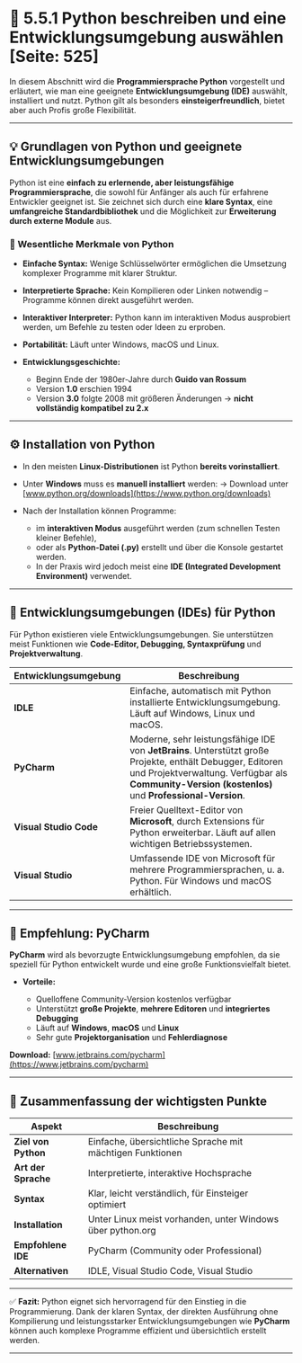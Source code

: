 # 🐍 5.5.1 Python beschreiben und eine Entwicklungsumgebung auswählen [Seite: 525]

In diesem Abschnitt wird die **Programmiersprache Python** vorgestellt und erläutert, wie man eine geeignete **Entwicklungsumgebung (IDE)** auswählt, installiert und nutzt. Python gilt als besonders **einsteigerfreundlich**, bietet aber auch Profis große Flexibilität.

---

## 💡 Grundlagen von Python und geeignete Entwicklungsumgebungen

Python ist eine **einfach zu erlernende, aber leistungsfähige Programmiersprache**, die sowohl für Anfänger als auch für erfahrene Entwickler geeignet ist. Sie zeichnet sich durch eine **klare Syntax**, eine **umfangreiche Standardbibliothek** und die Möglichkeit zur **Erweiterung durch externe Module** aus.

### 🧱 Wesentliche Merkmale von Python

* **Einfache Syntax:** Wenige Schlüsselwörter ermöglichen die Umsetzung komplexer Programme mit klarer Struktur.
* **Interpretierte Sprache:** Kein Kompilieren oder Linken notwendig – Programme können direkt ausgeführt werden.
* **Interaktiver Interpreter:** Python kann im interaktiven Modus ausprobiert werden, um Befehle zu testen oder Ideen zu erproben.
* **Portabilität:** Läuft unter Windows, macOS und Linux.
* **Entwicklungsgeschichte:**

  * Beginn Ende der 1980er-Jahre durch **Guido van Rossum**
  * Version **1.0** erschien 1994
  * Version **3.0** folgte 2008 mit größeren Änderungen → **nicht vollständig kompatibel zu 2.x**

---

## ⚙️ Installation von Python

* In den meisten **Linux-Distributionen** ist Python **bereits vorinstalliert**.
* Unter **Windows** muss es **manuell installiert** werden:
  → Download unter [www.python.org/downloads](https://www.python.org/downloads)
* Nach der Installation können Programme:

  * im **interaktiven Modus** ausgeführt werden (zum schnellen Testen kleiner Befehle),
  * oder als **Python-Datei (.py)** erstellt und über die Konsole gestartet werden.
  * In der Praxis wird jedoch meist eine **IDE (Integrated Development Environment)** verwendet.

---

## 🧰 Entwicklungsumgebungen (IDEs) für Python

Für Python existieren viele Entwicklungsumgebungen. Sie unterstützen meist Funktionen wie **Code-Editor, Debugging, Syntaxprüfung** und **Projektverwaltung**.

| **Entwicklungsumgebung** | **Beschreibung**                                                                                                                                                                                                 |
| ------------------------ | ---------------------------------------------------------------------------------------------------------------------------------------------------------------------------------------------------------------- |
| **IDLE**                 | Einfache, automatisch mit Python installierte Entwicklungsumgebung. Läuft auf Windows, Linux und macOS.                                                                                                          |
| **PyCharm**              | Moderne, sehr leistungsfähige IDE von **JetBrains**. Unterstützt große Projekte, enthält Debugger, Editoren und Projektverwaltung. Verfügbar als **Community-Version (kostenlos)** und **Professional-Version**. |
| **Visual Studio Code**   | Freier Quelltext-Editor von **Microsoft**, durch Extensions für Python erweiterbar. Läuft auf allen wichtigen Betriebssystemen.                                                                                  |
| **Visual Studio**        | Umfassende IDE von Microsoft für mehrere Programmiersprachen, u. a. Python. Für Windows und macOS erhältlich.                                                                                                    |

---

## 🧩 Empfehlung: PyCharm

**PyCharm** wird als bevorzugte Entwicklungsumgebung empfohlen, da sie speziell für Python entwickelt wurde und eine große Funktionsvielfalt bietet.

* **Vorteile:**

  * Quelloffene Community-Version kostenlos verfügbar
  * Unterstützt **große Projekte**, **mehrere Editoren** und **integriertes Debugging**
  * Läuft auf **Windows**, **macOS** und **Linux**
  * Sehr gute **Projektorganisation** und **Fehlerdiagnose**

**Download:** [www.jetbrains.com/pycharm](https://www.jetbrains.com/pycharm)

---

## 🧭 Zusammenfassung der wichtigsten Punkte

| **Aspekt**          | **Beschreibung**                                           |
| ------------------- | ---------------------------------------------------------- |
| **Ziel von Python** | Einfache, übersichtliche Sprache mit mächtigen Funktionen  |
| **Art der Sprache** | Interpretierte, interaktive Hochsprache                    |
| **Syntax**          | Klar, leicht verständlich, für Einsteiger optimiert        |
| **Installation**    | Unter Linux meist vorhanden, unter Windows über python.org |
| **Empfohlene IDE**  | PyCharm (Community oder Professional)                      |
| **Alternativen**    | IDLE, Visual Studio Code, Visual Studio                    |

---

✅ **Fazit:**
Python eignet sich hervorragend für den Einstieg in die Programmierung. Dank der klaren Syntax, der direkten Ausführung ohne Kompilierung und leistungsstarker Entwicklungsumgebungen wie **PyCharm** können auch komplexe Programme effizient und übersichtlich erstellt werden.
 

 
 
 
 ---
 